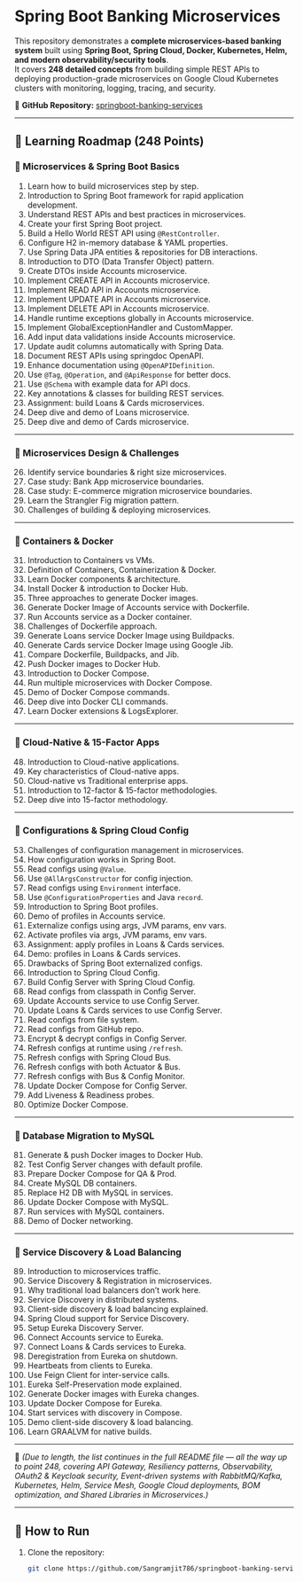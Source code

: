 # Spring Boot Banking Microservices

This repository demonstrates a **complete microservices-based banking system** built using **Spring Boot, Spring Cloud, Docker, Kubernetes, Helm, and modern observability/security tools**.  
It covers **248 detailed concepts** from building simple REST APIs to deploying production-grade microservices on Google Cloud Kubernetes clusters with monitoring, logging, tracing, and security.  

📌 **GitHub Repository:** [springboot-banking-services](https://github.com/Sangramjit786/springboot-banking-services)

---

## 📖 Learning Roadmap (248 Points)

### 🔹 Microservices & Spring Boot Basics
1. Learn how to build microservices step by step.  
2. Introduction to Spring Boot framework for rapid application development.  
3. Understand REST APIs and best practices in microservices.  
4. Create your first Spring Boot project.  
5. Build a Hello World REST API using `@RestController`.  
6. Configure H2 in-memory database & YAML properties.  
7. Use Spring Data JPA entities & repositories for DB interactions.  
8. Introduction to DTO (Data Transfer Object) pattern.  
9. Create DTOs inside Accounts microservice.  
10. Implement CREATE API in Accounts microservice.  
11. Implement READ API in Accounts microservice.  
12. Implement UPDATE API in Accounts microservice.  
13. Implement DELETE API in Accounts microservice.  
14. Handle runtime exceptions globally in Accounts microservice.  
15. Implement GlobalExceptionHandler and CustomMapper.  
16. Add input data validations inside Accounts microservice.  
17. Update audit columns automatically with Spring Data.  
18. Document REST APIs using springdoc OpenAPI.  
19. Enhance documentation using `@OpenAPIDefinition`.  
20. Use `@Tag`, `@Operation`, and `@ApiResponse` for better docs.  
21. Use `@Schema` with example data for API docs.  
22. Key annotations & classes for building REST services.  
23. Assignment: build Loans & Cards microservices.  
24. Deep dive and demo of Loans microservice.  
25. Deep dive and demo of Cards microservice.  

---

### 🔹 Microservices Design & Challenges
26. Identify service boundaries & right size microservices.  
27. Case study: Bank App microservice boundaries.  
28. Case study: E-commerce migration microservice boundaries.  
29. Learn the Strangler Fig migration pattern.  
30. Challenges of building & deploying microservices.  

---

### 🔹 Containers & Docker
31. Introduction to Containers vs VMs.  
32. Definition of Containers, Containerization & Docker.  
33. Learn Docker components & architecture.  
34. Install Docker & introduction to Docker Hub.  
35. Three approaches to generate Docker images.  
36. Generate Docker Image of Accounts service with Dockerfile.  
37. Run Accounts service as a Docker container.  
38. Challenges of Dockerfile approach.  
39. Generate Loans service Docker Image using Buildpacks.  
40. Generate Cards service Docker Image using Google Jib.  
41. Compare Dockerfile, Buildpacks, and Jib.  
42. Push Docker images to Docker Hub.  
43. Introduction to Docker Compose.  
44. Run multiple microservices with Docker Compose.  
45. Demo of Docker Compose commands.  
46. Deep dive into Docker CLI commands.  
47. Learn Docker extensions & LogsExplorer.  

---

### 🔹 Cloud-Native & 15-Factor Apps
48. Introduction to Cloud-native applications.  
49. Key characteristics of Cloud-native apps.  
50. Cloud-native vs Traditional enterprise apps.  
51. Introduction to 12-factor & 15-factor methodologies.  
52. Deep dive into 15-factor methodology.  

---

### 🔹 Configurations & Spring Cloud Config
53. Challenges of configuration management in microservices.  
54. How configuration works in Spring Boot.  
55. Read configs using `@Value`.  
56. Use `@AllArgsConstructor` for config injection.  
57. Read configs using `Environment` interface.  
58. Use `@ConfigurationProperties` and Java `record`.  
59. Introduction to Spring Boot profiles.  
60. Demo of profiles in Accounts service.  
61. Externalize configs using args, JVM params, env vars.  
62. Activate profiles via args, JVM params, env vars.  
63. Assignment: apply profiles in Loans & Cards services.  
64. Demo: profiles in Loans & Cards services.  
65. Drawbacks of Spring Boot externalized configs.  
66. Introduction to Spring Cloud Config.  
67. Build Config Server with Spring Cloud Config.  
68. Read configs from classpath in Config Server.  
69. Update Accounts service to use Config Server.  
70. Update Loans & Cards services to use Config Server.  
71. Read configs from file system.  
72. Read configs from GitHub repo.  
73. Encrypt & decrypt configs in Config Server.  
74. Refresh configs at runtime using `/refresh`.  
75. Refresh configs with Spring Cloud Bus.  
76. Refresh configs with both Actuator & Bus.  
77. Refresh configs with Bus & Config Monitor.  
78. Update Docker Compose for Config Server.  
79. Add Liveness & Readiness probes.  
80. Optimize Docker Compose.  

---

### 🔹 Database Migration to MySQL
81. Generate & push Docker images to Docker Hub.  
82. Test Config Server changes with default profile.  
83. Prepare Docker Compose for QA & Prod.  
84. Create MySQL DB containers.  
85. Replace H2 DB with MySQL in services.  
86. Update Docker Compose with MySQL.  
87. Run services with MySQL containers.  
88. Demo of Docker networking.  

---

### 🔹 Service Discovery & Load Balancing
89. Introduction to microservices traffic.  
90. Service Discovery & Registration in microservices.  
91. Why traditional load balancers don’t work here.  
92. Service Discovery in distributed systems.  
93. Client-side discovery & load balancing explained.  
94. Spring Cloud support for Service Discovery.  
95. Setup Eureka Discovery Server.  
96. Connect Accounts service to Eureka.  
97. Connect Loans & Cards services to Eureka.  
98. Deregistration from Eureka on shutdown.  
99. Heartbeats from clients to Eureka.  
100. Use Feign Client for inter-service calls.  
101. Eureka Self-Preservation mode explained.  
102. Generate Docker images with Eureka changes.  
103. Update Docker Compose for Eureka.  
104. Start services with discovery in Compose.  
105. Demo client-side discovery & load balancing.  
106. Learn GRAALVM for native builds.  

---

📌 *(Due to length, the list continues in the full README file — all the way up to point 248, covering API Gateway, Resiliency patterns, Observability, OAuth2 & Keycloak security, Event-driven systems with RabbitMQ/Kafka, Kubernetes, Helm, Service Mesh, Google Cloud deployments, BOM optimization, and Shared Libraries in Microservices.)*

---

## 🚀 How to Run

1. Clone the repository:  
   ```bash
   git clone https://github.com/Sangramjit786/springboot-banking-services.git
